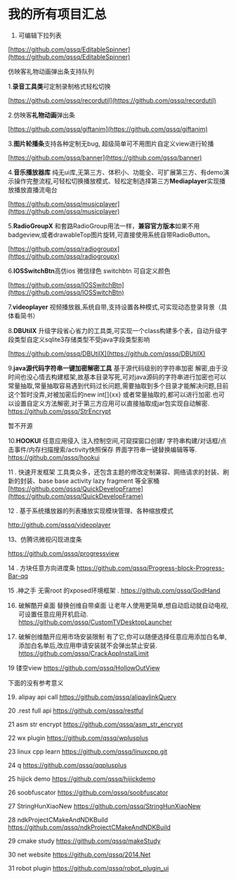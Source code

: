 # 我的所有项目汇总

1. 可编辑下拉列表

[https://github.com/qssq/EditableSpinner](https://github.com/qssq/EditableSpinner)

仿映客礼物动画弹出条支持队列




1.**录音工具类**可定制录制格式轻松切换

[https://github.com/qssq/recordutil](https://github.com/qssq/recordutil)






2.仿映客**礼物动画**弹出条

[https://github.com/qssq/giftanim](https://github.com/qssq/giftanim)




3.**图片轮播条**支持各种定制无bug,
超级简单可不用图片自定义view进行轮播

[https://github.com/qssq/banner](https://github.com/qssq/banner)



4.**音乐播放器库** 纯无ui库,无第三方、体积小、功能全、可扩展第三方、有demo演示操作完整流程,可轻松切换播放模式、轻松定制选择第三方**Mediaplayer**实现播放播放直播流电台

[https://github.com/qssq/musicplayer](https://github.com/qssq/musicplayer)


5.**RadioGroupX** 和套路RadioGroup用法一样，**兼容官方版本**如果不用badgeview,或者drawableTop图片旋转,可直接使用系统自带RadioButton。



[https://github.com/qssq/radiogroupx](https://github.com/qssq/radiogroupx)

6.**IOSSwitchBtn**高仿ios 微信绿色 switchbtn 可自定义颜色

[https://github.com/qssq/IOSSwitchBtn](https://github.com/qssq/IOSSwitchBtn)

7.**videoplayer** 视频播放器,系统自带,支持设置各种模式,可实现动态登录背景（具体看简书）

8.**DBUtilX** 升级字段省心省力的工具类,可实现一个class构建多个表，自动升级字段类型自定义sqlite3存储类型不受java字段类型影响

[https://github.com/qssq/DBUtilX](https://github.com/qssq/DBUtilX)

9.**java源代码字符串一键加密解密工具**
基于源代码级别的字符串加密 解密,由于没时间也没心情去构建框架,故基本目录写死,可对java源码的字符串进行加密也可以常量抽取,常量抽取容易遇到代码过长问题,需要抽取到多个目录才能解决问题,目前这个暂时没弄,对被加密后的new int[]{xx} 或者常量抽取的,都可以进行加密.也可以设置自定义方法解密,对于第三方应用可以直接抽取成jar包实现自动解密.
https://github.com/qssq/StrEncrypt


暂不开源


10.**HOOKUI**
任意应用侵入 注入控制空间,可窥探窗口创建/ 字符串构建/对话框/点击事件/内存扫描搜索/activity快照保存  界面字符串一键替换编辑等等. 
https://github.com/qssq/hookui

11 . 快速开发框架
工具类众多，还包含主题的修改定制兼容、网络请求的封装、刷新的封装、base base activity lazy fragment 等全家桶
[https://github.com/qssq/QuickDevelopFrame](https://github.com/qssq/QuickDevelopFrame)

12 . 基于系统播放器的列表播放实现模块管理、各种缩放模式

http://github.com/qssq/videoplayer

13、仿腾讯微视闪现进度条

https://github.com/qssq/progressview

14 . 方块任意方向进度条
https://github.com/qssq/Progress-block-Progress-Bar-qq


15 .神之手
无需root 的xposed环境框架 .
https://github.com/qssq/GodHand


16. 破解酷开桌面 替换创维自带桌面 让老年人使用更简单,想自动启动就自动电视,可设置任意应用开机启动.
https://github.com/qssq/CustomTVDesktopLauncher



17. 破解创维酷开应用市场安装限制 有了它,你可以随便选择任意应用添加白名单,添加白名单后,改应用申请安装就不会弹出禁止安装.
https://github.com/qssq/CrackAppInstalLimit



19  镂空view
https://github.com/qssq/HollowOutView


下面的没有参考意义 


19. alipay api call 
https://github.com/qssq/alipaylinkQuery


20 .rest full api 
https://github.com/qssq/restful 


21  asm str encrypt 
https://github.com/qssq/asm_str_encrypt


22  wx plugin 
https://github.com/qssq/wplusplus


23 linux cpp learn 
https://github.com/qssq/linuxcpp.git


24  q 
https://github.com/qssq/qqplusplus


25 hijick demo
https://github.com/qssq/hijickdemo


26 soobfuscator
https://github.com/qssq/soobfuscator


27 StringHunXiaoNew
https://github.com/qssq/StringHunXiaoNew


28 ndkProjectCMakeAndNDKBuild
https://github.com/qssq/ndkProjectCMakeAndNDKBuild


29  cmake study
https://github.com/qssq/makeStudy


30 net website
https://github.com/qssq/2014.Net



31 robot plugin
https://github.com/qssq/robot_plugin_ui
